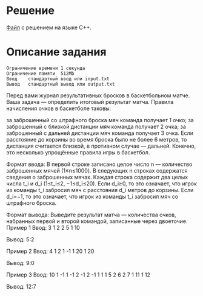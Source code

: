 # Решение

[Файл](../task_i.cpp) с решением на языке C++.

# Описание задания

    Ограничение времени	1 секунда
    Ограничение памяти	512Mb
    Ввод	стандартный ввод или input.txt
    Вывод	стандартный вывод или output.txt

Перед вами журнал результативных бросков в баскетбольном матче. Ваша задача — определить итоговый результат матча.
Правила начисления очков в баскетболе таковы:

за заброшенный со штрафного броска мяч команда получает 1 очко;
за заброшенный с близкой дистанции мяч команда получает 2 очка;
за заброшенный с дальней дистанции мяч команда получает 3 очка.
Если расстояние до корзины во время броска было не более 
6 метров, то дистанция считается близкой, в противном случае — дальней. Конечно, это несколько упрощённые правила игры в баскетбол.

Формат ввода:
В первой строке записано целое число 
n — количество заброшенных мячей (1≤n≤1000). В следующих n строках содержатся сведения о заброшенных мячах. Каждая строка содержит два целых числа t_i и d_i (1≤t_i≤2, −1≤d_i≤20). Если d_i≥0, то это означает, что игрок из команды t_i забросил мяч с расстояния d_i метров до корзины. Если d_i=−1, то это означает, что игрок из команды t_i забросил мяч со штрафного броска.

Формат вывода:
Выведите результат матча — количества очков, набранных первой и второй командой, записанные через двоеточие.
Пример 1
Ввод:
3
1 2
2 5
1 10

Вывод:
5:2

Пример 2
Ввод:
4
1 2
1 -1
1 20
1 20

Вывод:
9:0

Пример 3
Ввод:
10
1 -1
1 -1
2 -1
2 -1
1 1
1 5
2 6
2 7
1 11
1 12

Вывод:
12:7
